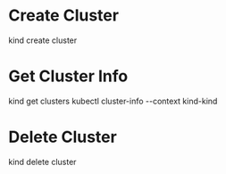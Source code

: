 # Create Cluster
kind create cluster

# Get Cluster Info
kind get clusters
kubectl cluster-info --context kind-kind

# Delete Cluster
kind delete cluster